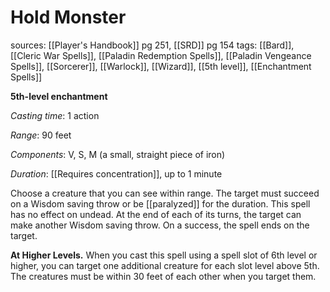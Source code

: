 # Hold Monster
sources: [[Player's Handbook]] pg 251, [[SRD]] pg 154
tags: [[Bard]], [[Cleric War Spells]], [[Paladin Redemption Spells]], [[Paladin Vengeance Spells]], [[Sorcerer]], [[Warlock]], [[Wizard]], [[5th level]], [[Enchantment Spells]]

**5th-level enchantment**

*Casting time*: 1 action

*Range*: 90 feet

*Components*: V, S, M (a small, straight piece of iron)

*Duration*: [[Requires concentration]], up to 1 minute

Choose a creature that you can see within range. The target must succeed on a Wisdom saving throw or be [[paralyzed]] for the duration. This spell has no effect on undead. At the end of each of its turns, the target can make another Wisdom saving throw. On a success, the spell ends on the target.

**At Higher Levels.** When you cast this spell using a spell slot of 6th level or higher, you can target one additional creature for each slot level above 5th. The creatures must be within 30 feet of each other when you target them.
